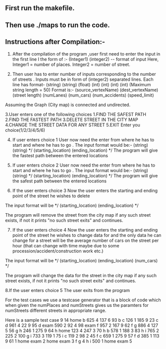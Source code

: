 ## First run the makefile.

## Then use ./maps to run the code.

## Instructions after Compilation:-
 
1. After the compilation of the program ,user first need to enter the input in the first line I  the form of :-
(Integer1) (integer2)  -- format of input
Here, Integer1 = number of places.
     	Integer2 = number of street.

         
2. Then user has to enter number of inputs corresponding to the number of streets .
Inputs must be in form of (integer2) separated lines.
Each line has format-
(string) (string) (float) (int) (int) (int) (int)
(Maximum string length = 50)
Format is:- (source_vertexName)  (dest_vertexName) (street length) (numLanes)  (num_cars)  (num_accidents)  (speed_limit)


Assuming the Graph (City map) is connected and undirected.


3.User enters one of the following choices
   1.FIND THE SAFEST PATH
   2.FIND THE FASTEST PATH
   3.DELETE STREET IN THE CITY MAP
   4.CHANGE THE STREET DATA FOR ANY STREET
   5.EXIT
   Enter you choice(1/2/3/4/5/6)

4. If user enters choice 1 
User now need the enter from where he has to start and where he has to go .
The input format would be:-
(string) (string)
*/
(starting_location) (ending_location)
*/
 The program will give the fastest path between the entered locations

5. If user enters choice 2 
User now need the enter from where he has to start and where he has to go .
The input format would be:-
(string) (string)
*/
(starting_location) (ending_location)
*/
 The program will give the safest path between the entered locations

6. If the user enters choice 3
Now the user enters the starting and ending point of the street he wishes to delete

The input format will be
*/
(starting_location) (ending_location)
*/

The program will remove the street from the city map if any such street exists, if not it prints "no such street exits"
and continues.

7. If the user enters choice 4
Now the user enters the starting and ending point of the street he wishes to change data for and the only data he can change
for a street will be the average number of cars on the street per hour (that can change with time maybe due to some procession/accident/construction work etc.)

The input format will be
*/
(starting_location) (ending_location) (num_cars)
*/

The program will change the data for the street in the city map if any such street exists, if not it prints "no such street exits" and continues.

8.If the user enters choice 5
The user exits from the program


For the test cases we use a testcase generator that is a block of code which when given the numPlaces and numStreets gives us
the paramters for numStreets different streets in appropriate range.


Here is a sample test case 
9 14
home b 625 4 137 6 93
b c 126 1 185 9 23
c d 961 4 22 9 95
d exam 590 2 92 4 98
exam f 957 2 167 9 62
f g 886 4 127 5 56
g h 246 1 275 9 64
h home 123 4 247 3 70
h b 578 1 188 3 83
h i 765 2 225 2 100
g i 733 3 119 1 75
i c 119 2 98 2 45
f c 659 1 275 9 57
f d 385 1 113 9 61
1
home exam
2
home exam
3
f g
4
h i 500
1
home exam
5


